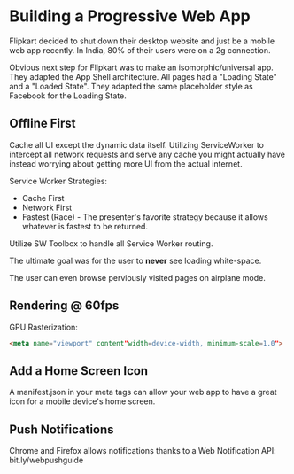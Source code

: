 # Building a Progressive Web App

Flipkart decided to shut down their desktop website and just be a mobile web app recently. In India, 80% of their users were on a 2g connection.

Obvious next step for Flipkart was to make an isomorphic/universal app. They adapted the App Shell architecture. All pages had a "Loading State" and a "Loaded State". They adapted the same placeholder style as Facebook for the Loading State.

## Offline First

Cache all UI except the dynamic data itself. Utilizing ServiceWorker to intercept all network requests and serve any cache you might actually have instead worrying about getting more UI from the actual internet.

Service Worker Strategies:

- Cache First
- Network First
- Fastest (Race) - The presenter's favorite strategy because it allows whatever is fastest to be returned.

Utilize SW Toolbox to handle all Service Worker routing.

The ultimate goal was for the user to **never** see loading white-space.

The user can even browse perviously visited pages on airplane mode.

## Rendering @ 60fps

GPU Rasterization:
```html
<meta name="viewport" content"width=device-width, minimum-scale=1.0">
```

## Add a Home Screen Icon

A manifest.json in your meta tags can allow your web app to have a great icon for a mobile device's home screen.

## Push Notifications

Chrome and Firefox allows notifications thanks to a Web Notification API:
bit.ly/webpushguide
